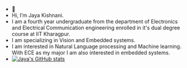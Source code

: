 - 👋 
- Hi, I’m Jaya Kishnani.
- I am a fourth year undergraduate from the department of Electronics and Electrical Communication engineering enrolled in it's dual degree course at IIT Kharagpur.
- I am specializing in Vision and Embedded systems.
- I am interested in Natural Language processing and Machine learning. With ECE as my major I am also interested in embedded systems.
- [![Jaya's GitHub stats](https://github-readme-stats.vercel.app/api?username=JayaKishnani)](https://github.com/JayaKishnani/github-readme-stats)

<!---
JayaKishnani/JayaKishnani is a ✨ special ✨ repository because its `README.md` (this file) appears on your GitHub profile.
You can click the Preview link to take a look at your changes.
--->

